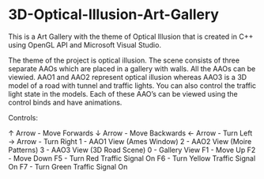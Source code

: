 # 3D-Optical-Illusion-Art-Gallery

This is a Art Gallery with the theme of Optical Illusion that is created in C++ using OpenGL API and Microsoft Visual Studio.

The theme of the project is optical illusion. The scene consists of three separate AAOs which are placed in a gallery with walls. 
All the AAOs can be viewied.
AAO1 and AAO2 represent optical illusion whereas 
AAO3 is a 3D model of a road with tunnel and traffic lights. You can also control the traffic light state in the models. 
Each of these AAO’s can be viewed using the control binds and have animations. 



Controls:

↑ Arrow - Move Forwards
↓ Arrow - Move Backwards
← Arrow - Turn Left
→ Arrow - Turn Right
1 - AAO1 View (Ames Window)
2 - AAO2 View (Moire Patterns)
3 - AAO3 View (3D Road Scene)
0 - Gallery View
F1 - Move Up
F2 - Move Down
F5 - Turn Red Traffic Signal On
F6 - Turn Yellow Traffic Signal On
F7 - Turn Green Traffic Signal On


